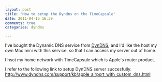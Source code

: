 ```yaml
---
layout: post
title: "How to setup the Dyndns on the TimeCapsule"
date: 2011-04-15 16:39
comments: true
categories: dyndns

---
```


I've bought the Dynamic DNS service from [DynDNS](http://www.dyndns.com), and I'd like the host my own Mac mini with this service, so that I can access my server out of home.

I hsot my home network with TimeCapsule which is Apple's router product.

I refer to the following link to setup DynDNS server succesfully:  
<http://www.dyndns.com/support/kb/apple_airport_with_custom_dns.html>

